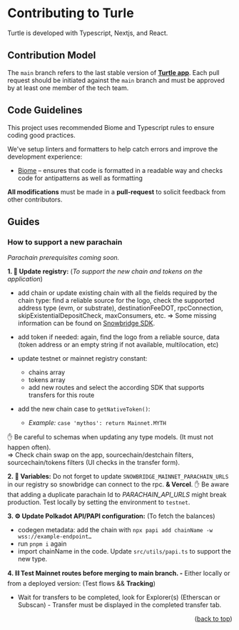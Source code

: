 # Contributing to Turle

<a id="readme-top"></a>

Turtle is developed with Typescript, Nextjs, and React.

## Contribution Model

The `main` branch refers to the last stable version of <a href="https://app.turtle.cool"><strong>Turtle app</strong></a>. Each pull request should be initiated against the `main` branch and must be approved by at least one member of the tech team.

## Code Guidelines

This project uses recommended Biome and Typescript rules to ensure coding good practices.

We've setup linters and formatters to help catch errors and improve the development experience:

- [Biome](https://biomejs.dev/) – ensures that code is formatted in a readable way and checks code for antipatterns as well as formatting

**All modifications** must be made in a **pull-request** to solicit feedback from other contributors.

## Guides

### How to support a new parachain

_Parachain prerequisites coming soon._

**1. 📖 Update registry:** (_To support the new chain and tokens on the application_)

- add chain or update existing chain with all the fields required by the chain type: find a reliable source for the logo, check the supported address type (evm, or substrate), destinationFeeDOT, rpcConnection, skipExistentialDepositCheck, maxConsumers, etc.
  => Some missing information can be found on [Snowbridge SDK](https://github.com/Snowfork/snowbridge/blob/main/web/packages/api/src/environment.ts).

- add token if needed: again, find the logo from a reliable source, data (token address or an empty string if not available, multilocation, etc)

- update testnet or mainnet registry constant:

  - chains array
  - tokens array
  - add new routes and select the according SDK that supports transfers for this route

- add the new chain case to `getNativeToken()`:
  - _Example:_ `case 'mythos': return Mainnet.MYTH`

✋ Be careful to schemas when updating any type models. (It must not happen often).<br/>
=> Check chain swap on the app, sourcechain/destchain filters, sourcechain/tokens filters (UI checks in the transfer form).

**2. 🔐 Variables:** Do not forget to update `SNOWBRIDGE_MAINNET_PARACHAIN_URLS` in our registry so snowbridge can connect to the rpc. **& Vercel**. ✋ Be aware that adding a duplicate parachain Id to _PARACHAIN_API_URLS_ might break production. Test locally by setting the environment to `testnet`.

**3. ⚙️ Update Polkadot API/PAPI configuration:** (To fetch the balances)

- codegen metadata: add the chain with `npx papi add chainName -w wss://example-endpoint…`
- run `pnpm i` again
- import chainName in the code. Update `src/utils/papi.ts` to support the new type.

**4. ⛓️ Test Mainnet routes before merging to main branch. -** Either locally or from a deployed version: (Test flows && **Tracking**)

- Wait for transfers to be completed, look for Explorer(s) (Etherscan or Subscan) - Transfer must be displayed in the completed transfer tab.

<p align="right">(<a href="#readme-top">back to top</a>)</p>
